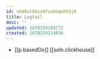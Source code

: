 ```yaml
---
id: n6d0ul8kxx07seboqohh3j6
title: Logtail
desc: ''
updated: 1670259188772
created: 1670259114936
---
```


- [[p.basedOn]] [[soln.clickhouse]]